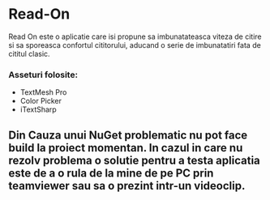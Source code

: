# Read-On

Read On este o aplicatie care isi propune sa imbunatateasca viteza de citire si sa sporeasca confortul cititorului, aducand o serie de imbunatatiri fata de cititul clasic.

### Asseturi folosite:
* TextMesh Pro
* Color Picker
* iTextSharp

## Din Cauza unui NuGet problematic nu pot face build la proiect momentan. In cazul in care nu rezolv problema o solutie pentru a testa aplicatia este de a o rula de la mine de pe PC prin teamviewer sau sa o prezint intr-un videoclip.
